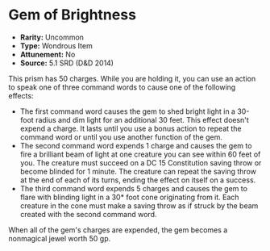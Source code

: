 # Gem of Brightness

- **Rarity:** Uncommon
- **Type:** Wondrous Item
- **Attunement:** No
- **Source:** 5.1 SRD (D&D 2014)

This prism has 50 charges. While you are holding it, you can use an action to speak one of three command words to cause one of the following effects:

* The first command word causes the gem to shed bright light in a 30-foot radius and dim light for an additional 30 feet. This effect doesn't expend a charge. It lasts until you use a bonus action to repeat the command word or until you use another function of the gem.
* The second command word expends 1 charge and causes the gem to fire a brilliant beam of light at one creature you can see within 60 feet of you. The creature must succeed on a DC 15 Constitution saving throw or become blinded for 1 minute. The creature can repeat the saving throw at the end of each of its turns, ending the effect on itself on a success.
* The third command word expends 5 charges and causes the gem to flare with blinding light in a 30* foot cone originating from it. Each creature in the cone must make a saving throw as if struck by the beam created with the second command word.

When all of the gem's charges are expended, the gem becomes a nonmagical jewel worth 50 gp.
